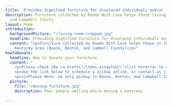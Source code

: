 ```yaml
---
title: 'Provides dignified furniture for displaced individuals and/or families '
description: Furniture collected by Rooms With Love helps those living in Boone, Kenton
  and Campbell County
layout: home
introduction:
  backgroundPicture: "/living-room-cropped.jpg"
  headline: Providing dignified furniture for displaced individuals and/or families
  content: "<p>Furniture collected by Rooms With Love helps those in the Northern
    Kentucky area (Boone, Kenton, and Cambell County)</p>"
howToDonate:
  headline: How to donate your furniture
  content: "
    <p>Please check the <a href=\"/items-accepted/\">list here</a> to see if your item can be donated or not.</p>
    <p>Use the link below to schedule a pickup online, or contact us if you have questions.<p>
    <p><i>Please Note: we only pickup in Boone, Kenton, and Campbell Counties.</i></p>"
  picture:
    file: "/moving-furniture.jpg"
    description: Four people smiling while moving a mattress

---
```

